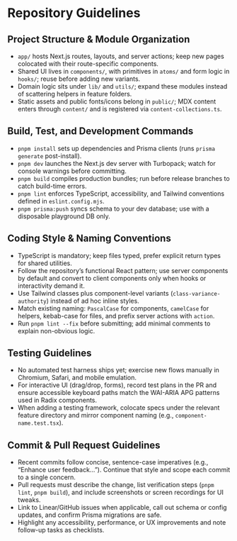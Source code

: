 # Repository Guidelines

## Project Structure & Module Organization
- `app/` hosts Next.js routes, layouts, and server actions; keep new pages colocated with their route-specific components.
- Shared UI lives in `components/`, with primitives in `atoms/` and form logic in `hooks/`; reuse before adding new variants.
- Domain logic sits under `lib/` and `utils/`; expand these modules instead of scattering helpers in feature folders.
- Static assets and public fonts/icons belong in `public/`; MDX content enters through `content/` and is registered via `content-collections.ts`.

## Build, Test, and Development Commands
- `pnpm install` sets up dependencies and Prisma clients (runs `prisma generate` post-install).
- `pnpm dev` launches the Next.js dev server with Turbopack; watch for console warnings before committing.
- `pnpm build` compiles production bundles; run before release branches to catch build-time errors.
- `pnpm lint` enforces TypeScript, accessibility, and Tailwind conventions defined in `eslint.config.mjs`.
- `pnpm prisma:push` syncs schema to your dev database; use with a disposable playground DB only.

## Coding Style & Naming Conventions
- TypeScript is mandatory; keep files typed, prefer explicit return types for shared utilities.
- Follow the repository’s functional React pattern; use server components by default and convert to client components only when hooks or interactivity demand it.
- Use Tailwind classes plus component-level variants (`class-variance-authority`) instead of ad hoc inline styles.
- Match existing naming: `PascalCase` for components, `camelCase` for helpers, kebab-case for files, and prefix server actions with `action`.
- Run `pnpm lint --fix` before submitting; add minimal comments to explain non-obvious logic.

## Testing Guidelines
- No automated test harness ships yet; exercise new flows manually in Chromium, Safari, and mobile emulation.
- For interactive UI (drag/drop, forms), record test plans in the PR and ensure accessible keyboard paths match the WAI-ARIA APG patterns used in Radix components.
- When adding a testing framework, colocate specs under the relevant feature directory and mirror component naming (e.g., `component-name.test.tsx`).

## Commit & Pull Request Guidelines
- Recent commits follow concise, sentence-case imperatives (e.g., “Enhance user feedback…”). Continue that style and scope each commit to a single concern.
- Pull requests must describe the change, list verification steps (`pnpm lint`, `pnpm build`), and include screenshots or screen recordings for UI tweaks.
- Link to Linear/GitHub issues when applicable, call out schema or config updates, and confirm Prisma migrations are safe.
- Highlight any accessibility, performance, or UX improvements and note follow-up tasks as checklists.
